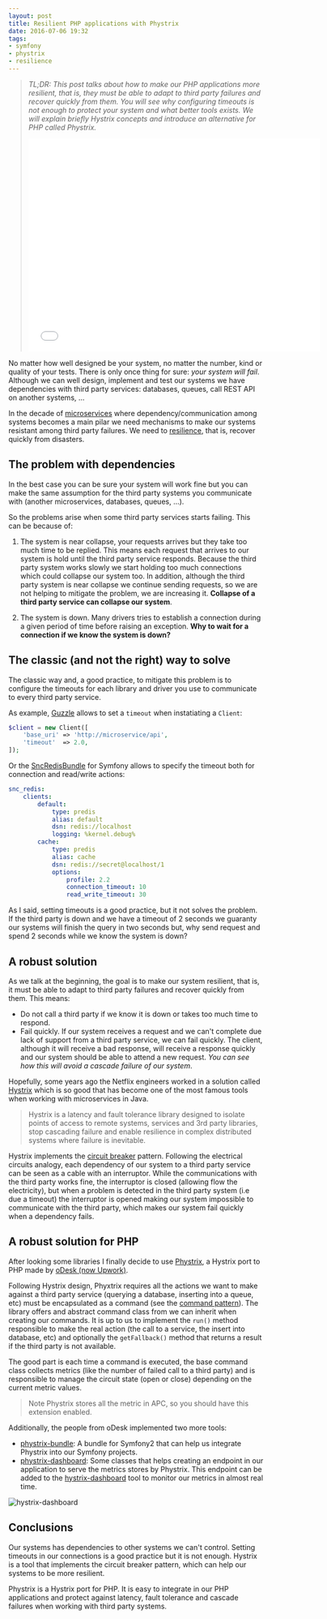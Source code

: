 ```yaml
---
layout: post
title: Resilient PHP applications with Phystrix
date: 2016-07-06 19:32
tags:
- symfony
- phystrix
- resilience
---
```


> *TL;DR: This post talks about how to make our PHP applications more resilient, that is, they must be able to adapt to third party failures and recover quickly from them. You will see why configuring timeouts is not enough to protect your system and what better tools exists. We will explain briefly Hystrix concepts and introduce an alternative for PHP called Phystrix.*
>
> <iframe src="//slides.com/acanimal/resiliency-php-apps/embed" width="576" height="420" scrolling="no" frameborder="0" webkitallowfullscreen mozallowfullscreen allowfullscreen></iframe>

No matter how well designed be your system, no matter the number, kind or quality of your tests. There is only once thing for sure: *your system will fail*. Although we can well design, implement and test our systems we have dependencies with third party services: databases, queues, call REST API on another systems, ...

<!--more-->

In the decade of [microservices](http://martinfowler.com/articles/microservices.html) where dependency/communication among systems becomes a main pilar we need mechanisms to make our systems resistant among third party failures. We need to [resilience](http://www.dictionary.com/browse/resilience), that is, recover quickly from disasters.

## The problem with dependencies

In the best case you can be sure your system will work fine but you can make the same assumption for the third party systems you communicate with (another microservices, databases, queues, ...).

So the problems arise when some third party services starts failing. This can be because of:

1. The system is near collapse, your requests arrives but they take too much time to be replied. This means each request that arrives to our system is hold until the third party service responds. Because the third party system works slowly we start holding too much connections which could collapse our system too. In addition, although the third party system is near collapse we continue sending requests, so we are not helping to mitigate the problem, we are increasing it. **Collapse of a third party service can collapse our system**.

2. The system is down. Many drivers tries to establish a connection during a given period of time before raising an exception. **Why to wait for a connection if we know the system is down?**

## The classic (and not the right) way to solve

The classic way and, a good practice, to mitigate this problem is to configure the timeouts for each library and driver you use to communicate to every third party service.

As example, [Guzzle](http://docs.guzzlephp.org/en/latest/) allows to set a `timeout` when instatiating a `Client`:

```php
$client = new Client([
    'base_uri' => 'http://microservice/api',
    'timeout'  => 2.0,
]);
```

Or the [SncRedisBundle](https://github.com/snc/SncRedisBundle/blob/master/Resources/doc/index.md) for Symfony allows to specify the timeout both for connection and read/write actions:

```yaml
snc_redis:
    clients:
        default:
            type: predis
            alias: default
            dsn: redis://localhost
            logging: %kernel.debug%
        cache:
            type: predis
            alias: cache
            dsn: redis://secret@localhost/1
            options:
                profile: 2.2
                connection_timeout: 10
                read_write_timeout: 30
```

As I said, setting timeouts is a good practice, but it not solves the problem. If the third party is down and we have a timeout of 2 seconds we guaranty our systems will finish the query in two seconds but, why send request and spend 2 seconds while we know the system is down?

## A robust solution

As we talk at the beginning, the goal is to make our system resilient, that is, it must be able to adapt to third party failures and recover quickly from them. This means:

- Do not call a third party if we know it is down or takes too much time to respond.
- Fail quickly. If our system receives a request and we can't complete due lack of support from a third party service, we can fail quickly. The client, although it will receive a bad response, will receive a response quickly and our system should be able to attend a new request. *You can see how this will avoid a cascade failure of our system*.

Hopefully, some years ago the Netflix engineers worked in a solution called [Hystrix](https://github.com/Netflix/Hystrix) which is so good that has become one of the most famous tools when working with microservices in Java.

> Hystrix is a latency and fault tolerance library designed to isolate points of access to remote systems, services and 3rd party libraries, stop cascading failure and enable resilience in complex distributed systems where failure is inevitable.

Hystrix implements the [circuit breaker](http://martinfowler.com/bliki/CircuitBreaker.html) pattern. Following the electrical circuits analogy, each dependency of our system to a third party service can be seen as a cable with an interruptor. While the communications with the third party works fine, the interruptor is closed (allowing flow the electricity), but when a problem is detected in the third party system (i.e due a timeout) the interruptor is opened making our system impossible to communicate with the third party, which makes our system fail quickly when a dependency fails.

## A robust solution for PHP

After looking some libraries I finally decide to use [Phystrix](https://github.com/odesk/phystrix), a Hystrix port to PHP made by [oDesk (now Upwork)](https://www.upwork.com).

Following Hystrix design, Phyxtrix requires all the actions we want to make against a third party service (querying a database, inserting into a queue, etc) must be encapsulated as a command (see the [command pattern](http://www.oodesign.com/command-pattern.html)). The library offers and abstract command class from we can inherit when creating our commands. It is up to us to implement the `run()` method responsible to make the real action (the call to a service, the insert into database, etc) and optionally the `getFallback()` method that returns a result if the third party is not available.

The good part is each time a command is executed, the base command class collects metrics (like the number of failed call to a third party) and is responsible to manage the circuit state (open or close) depending on the current metric values.

> Note Phystrix stores all the metric in APC, so you should have this extension enabled.

Additionally, the people from oDesk implemented two more tools:

- [phystrix-bundle](https://github.com/odesk/phystrix-bundle): A bundle for Symfony2 that can help us integrate Phystrix into our Symfony projects.
- [phystrix-dashboard](https://github.com/odesk/phystrix-dashboard): Some classes that helps creating an endpoint in our application to serve the metrics stores by Phystrix. This endpoint can be added to the [hystrix-dashboard](https://github.com/Netflix/Hystrix/wiki/Dashboard) tool to monitor our metrics in almost real time.

![hystrix-dashboard](https://raw.githubusercontent.com/wiki/Netflix/Hystrix/images/hystrix-dashboard-single-row.png)

## Conclusions

Our systems has dependencies to other systems we can't control. Setting timeouts in our connections is a good practice but it is not enough. Hystrix is a tool that implements the circuit breaker pattern, which can help our systems to be more resilient.

Phystrix is a Hystrix port for PHP. It is easy to integrate in our PHP applications and protect against latency, fault tolerance and cascade failures when working with third party systems.
